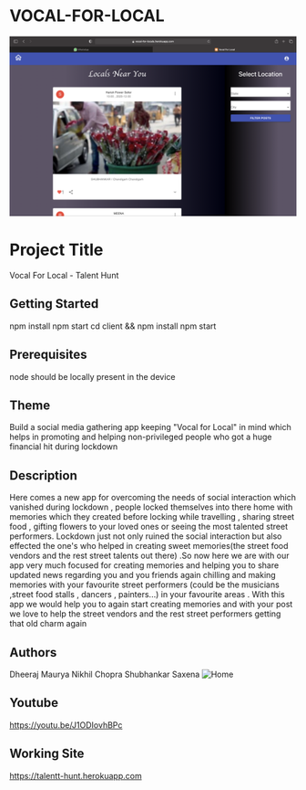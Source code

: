 # VOCAL-FOR-LOCAL
![Home](./Screenshots/Home.png?raw=true "Home")

# Project Title

Vocal For Local - Talent Hunt

## Getting Started

npm install 
npm start
cd client && npm install
npm start


## Prerequisites

node should be locally present in the device

## Theme

Build a social media gathering app keeping "Vocal for Local" in mind which helps in promoting and helping non-privileged people who got a huge financial hit during lockdown

## Description
Here comes a new app for overcoming the needs of social interaction which vanished during lockdown , people locked themselves into there home with memories which they created before locking while travelling , sharing street food , gifting flowers to your loved ones or seeing the most talented street performers.
Lockdown just not only ruined the social interaction but also effected the one's who helped in creating sweet memories(the street food vendors and the rest street talents out there) .So now here we are with our app very much focused for creating memories and helping you to share  updated news regarding you and you friends again chilling and making memories with your favourite street performers (could be the musicians ,street food stalls , dancers , painters...) in your favourite areas . With this app we would help you to again start creating memories and with your post we love to help the street vendors and the rest street performers getting that old charm again


## Authors

Dheeraj Maurya
Nikhil Chopra
Shubhankar Saxena
![Home](./Screenshots/AboutUs.png?raw=true "AboutUs")

## Youtube
https://youtu.be/J1ODIovhBPc

## Working Site
https://talentt-hunt.herokuapp.com

